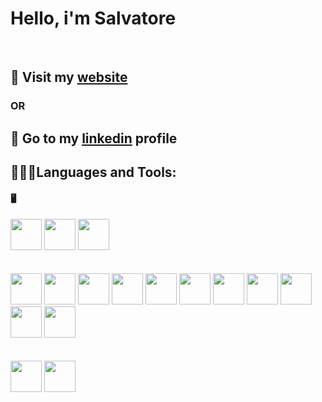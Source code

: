 # Hello, i'm Salvatore
<br />

## 🔴 Visit my [website](https://salvatoremilone.github.io/) 
### OR
## 🔵 Go to my [linkedin](https://www.linkedin.com/in/salvatore-milone/) profile

## 👨🏻‍💻Languages and Tools:

#### 🖥
<a href="https://code.visualstudio.com/" target="_blank" ><img height="50px" src="https://upload.wikimedia.org/wikipedia/commons/thumb/9/9a/Visual_Studio_Code_1.35_icon.svg/2048px-Visual_Studio_Code_1.35_icon.svg.png" /></a>
<a href="https://www.eclipse.org/" target="_blank" ><img height="50px" src="https://upload.wikimedia.org/wikipedia/commons/thumb/d/d0/Eclipse-Luna-Logo.svg/1920px-Eclipse-Luna-Logo.svg.png" /></a>
<a href="https://netbeans.apache.org/" target="_blank" ><img height="50px" src="https://upload.wikimedia.org/wikipedia/commons/thumb/9/98/Apache_NetBeans_Logo.svg/1776px-Apache_NetBeans_Logo.svg.png" /></a>
<br/>
<br/>
<br/>
<img  height="50px" src="https://upload.wikimedia.org/wikipedia/commons/thumb/6/61/HTML5_logo_and_wordmark.svg/260px-HTML5_logo_and_wordmark.svg.png" />
<img  height="50px" src="https://upload.wikimedia.org/wikipedia/commons/thumb/d/d5/CSS3_logo_and_wordmark.svg/100px-CSS3_logo_and_wordmark.svg.png" />
<img  height="50px" src="https://upload.wikimedia.org/wikipedia/commons/7/73/Javascript-736400_960_720.png" />
<a href="https://vuejs.org/" target="_blank" ><img  height="50px" src="https://upload.wikimedia.org/wikipedia/commons/thumb/9/95/Vue.js_Logo_2.svg/1184px-Vue.js_Logo_2.svg.png" /></a>
<a href="https://www.java.com/it/" target="_blank" ><img  height="50px" src="https://upload.wikimedia.org/wikipedia/it/thumb/2/2e/Java_Logo.svg/550px-Java_Logo.svg.png" /></a>
<a href="https://sass-lang.com/" target="_blank" ><img  height="50px" src="https://upload.wikimedia.org/wikipedia/commons/thumb/9/96/Sass_Logo_Color.svg/1200px-Sass_Logo_Color.svg.png" /></a>
<a href="https://getbootstrap.com/" target="_blank" ><img  height="50px" src="https://upload.wikimedia.org/wikipedia/commons/thumb/b/b2/Bootstrap_logo.svg/1200px-Bootstrap_logo.svg.png" /></a>
<a href="https://nodejs.org/it/" target="_blank" ><img  height="50px" src="https://upload.wikimedia.org/wikipedia/commons/thumb/d/d9/Node.js_logo.svg/1280px-Node.js_logo.svg.png" /></a>
<img  height="50px" src="https://upload.wikimedia.org/wikipedia/commons/thumb/2/27/PHP-logo.svg/260px-PHP-logo.svg.png" />
<a href="https://laravel.com/" target="_blank" ><img  height="50px" src="https://upload.wikimedia.org/wikipedia/commons/thumb/9/9a/Laravel.svg/1969px-Laravel.svg.png" /></a>
<a href="https://git-scm.com/" target="_blank" ><img  height="50px" src="https://upload.wikimedia.org/wikipedia/commons/thumb/e/e0/Git-logo.svg/1280px-Git-logo.svg.png" /></a>
<br/>
<br/>
<br/>
<a href="https://www.adobe.com/" target="_blank" ><img  height="50px" src="https://upload.wikimedia.org/wikipedia/commons/thumb/f/fb/Adobe_Illustrator_CC_icon.svg/100px-Adobe_Illustrator_CC_icon.svg.png" /></a>
<a href="https://www.adobe.com/" target="_blank" ><img  height="50px" src="https://upload.wikimedia.org/wikipedia/commons/thumb/a/af/Adobe_Photoshop_CC_icon.svg/100px-Adobe_Photoshop_CC_icon.svg.png" /></a>